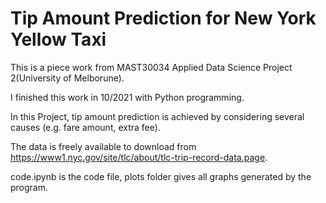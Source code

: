 # Tip Amount Prediction for New York Yellow Taxi

This is a piece work from MAST30034 Applied Data Science Project 2(University of Melborune).

I finished this work in 10/2021 with Python programming.

In this Project, tip amount prediction is achieved by considering several causes (e.g. fare amount, extra fee).

The data is freely available to download from https://www1.nyc.gov/site/tlc/about/tlc-trip-record-data.page.

code.ipynb is the code file, plots folder gives all graphs generated by the program.
